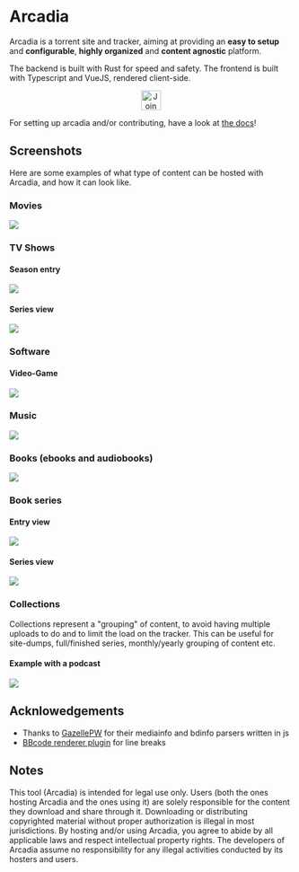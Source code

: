 # Arcadia

Arcadia is a torrent site and tracker, aiming at providing an **easy to setup** and **configurable**, **highly organized** and **content agnostic** platform.

The backend is built with Rust for speed and safety. The frontend is built with Typescript and VueJS, rendered client-side.

<p align="center">
  <a href="https://discord.gg/amYWVk7pS3">
    <img height="35px" src="https://img.shields.io/badge/Discord-Chat-5865F2?logo=discord&logoColor=white" alt="Join Our Discord">
  </a>
</p>

For setting up arcadia and/or contributing, have a look at [the docs](https://arcadia-solutions.github.io/arcadia/)!

## Screenshots

Here are some examples of what type of content can be hosted with Arcadia, and how it can look like.

### Movies

![](media/movie.png)

### TV Shows

#### Season entry

![](media/tvshow.png)

#### Series view

![](media/tvshow-series.png)

### Software

#### Video-Game

![](media/software-game.png)

### Music

![](media/music.png)

### Books (ebooks and audiobooks)

![](media/book.png)

### Book series

#### Entry view

![](media/book-illustrated.png)

#### Series view

![](media/book-illustrated-series.png)

### Collections

Collections represent a "grouping" of content, to avoid having multiple uploads to do and to limit the load on the tracker. This can be useful for site-dumps, full/finished series, monthly/yearly grouping of content etc.

#### Example with a podcast

![](media/collection-podcast.png)

## Acknlowedgements

- Thanks to [GazellePW](https://github.com/Mosasauroidea/GazellePW/) for their mediainfo and bdinfo parsers written in js
- [BBcode renderer plugin](https://github.com/JiLiZART/BBob/issues/125#issuecomment-1774257527) for line breaks

## Notes

This tool (Arcadia) is intended for legal use only. Users (both the ones hosting Arcadia and the ones using it) are solely responsible for the content they download and share through it. Downloading or distributing copyrighted material without proper authorization is illegal in most jurisdictions. By hosting and/or using Arcadia, you agree to abide by all applicable laws and respect intellectual property rights. The developers of Arcadia assume no responsibility for any illegal activities conducted by its hosters and users.
